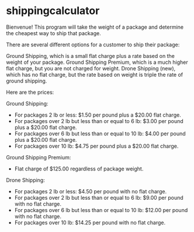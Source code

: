 # shippingcalculator

Bienvenue! This program will take the weight of a package and determine the cheapest way to ship that package.

There are several different options for a customer to ship their package:

Ground Shipping, which is a small flat charge plus a rate based on the weight of your package.
Ground Shipping Premium, which is a much higher flat charge, but you are not charged for weight.
Drone Shipping (new), which has no flat charge, but the rate based on weight is triple the rate of ground shipping.

Here are the prices:

Ground Shipping:
- For packages 2 lb or less: $1.50 per pound plus a $20.00 flat charge.
- For packages over 2 lb but less than or equal to 6 lb: $3.00 per pound plus a $20.00 flat charge.
- For packages over 6 lb but less than or equal to 10 lb: $4.00 per pound plus a $20.00 flat charge.
- For packages over 10 lb: $4.75 per pound plus a $20.00 flat charge.

Ground Shipping Premium:
- Flat charge of $125.00 regardless of package weight.

Drone Shipping:
- For packages 2 lb or less: $4.50 per pound with no flat charge.
- For packages over 2 lb but less than or equal to 6 lb: $9.00 per pound with no flat charge.
- For packages over 6 lb but less than or equal to 10 lb: $12.00 per pound with no flat charge.
- For packages over 10 lb: $14.25 per pound with no flat charge.
